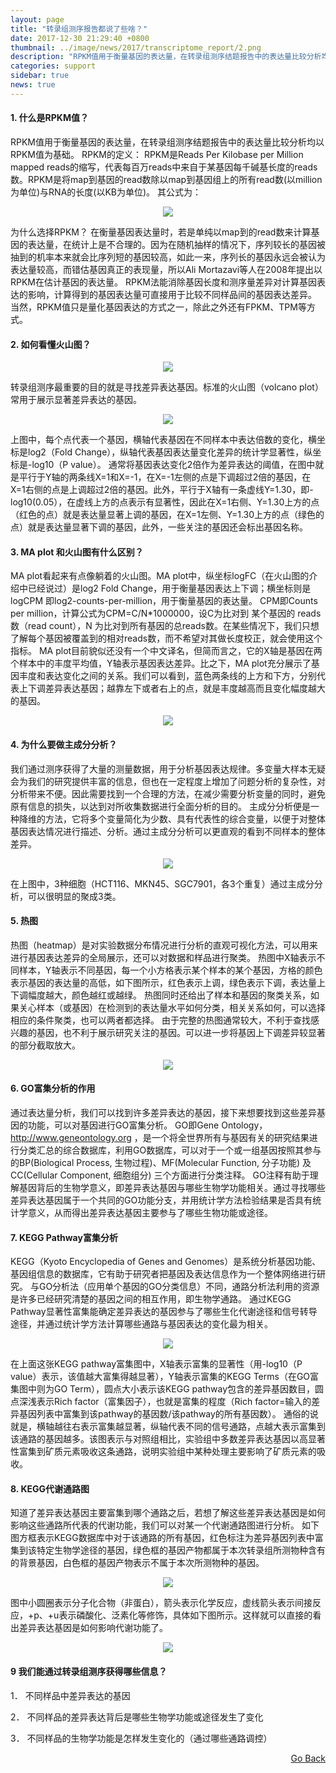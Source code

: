 ```yaml
---
layout: page
title: "转录组测序报告都说了些啥？"
date: 2017-12-30 21:29:40 +0800
thumbnail: ../image/news/2017/transcriptome_report/2.png
description: "RPKM值用于衡量基因的表达量，在转录组测序结题报告中的表达量比较分析均以RPKM值为基础。RPKM是Reads Per Kilobase per Million mapped reads的缩写，代表每百万reads中来自于某基因每千碱基长度的reads数。RPKM是将map到基因的read数除以map到基因组上的所有read数(以million为单位)与RNA的长度(以KB为单位)。"
categories: support
sidebar: true
news: true
---
```


#### 1. 什么是RPKM值？
RPKM值用于衡量基因的表达量，在转录组测序结题报告中的表达量比较分析均以RPKM值为基础。
RPKM的定义：
RPKM是Reads Per Kilobase per Million mapped reads的缩写，代表每百万reads中来自于某基因每千碱基长度的reads数。RPKM是将map到基因的read数除以map到基因组上的所有read数(以million为单位)与RNA的长度(以KB为单位)。
其公式为：
<p style="text-align: center;"><img src="/image/news/2017/transcriptome_report/1.png">

为什么选择RPKM？
在衡量基因表达量时，若是单纯以map到的read数来计算基因的表达量，在统计上是不合理的。因为在随机抽样的情况下，序列较长的基因被抽到的机率本来就会比序列短的基因较高，如此一来，序列长的基因永远会被认为表达量较高，而错估基因真正的表现量，所以Ali Mortazavi等人在2008年提出以RPKM在估计基因的表达量。
RPKM法能消除基因长度和测序量差异对计算基因表达的影响，计算得到的基因表达量可直接用于比较不同样品间的基因表达差异。
当然，RPKM值只是量化基因表达的方式之一，除此之外还有FPKM、TPM等方式。

#### 2. 如何看懂火山图？
<p style="text-align: center;"><img src="/image/news/2017/transcriptome_report/2.png">

转录组测序最重要的目的就是寻找差异表达基因。标准的火山图（volcano plot）常用于展示显著差异表达的基因。
<p style="text-align: center;"><img src="/image/news/2017/transcriptome_report/3.png">

上图中，每个点代表一个基因，横轴代表基因在不同样本中表达倍数的变化，横坐标是log2（Fold Change），纵轴代表基因表达量变化差异的统计学显著性，纵坐标是-log10（P value）。
通常将基因表达变化2倍作为差异表达的阈值，在图中就是平行于Y轴的两条线X=1和X=-1，在X=-1左侧的点是下调超过2倍的基因，在X=1右侧的点是上调超过2倍的基因。此外，平行于X轴有一条虚线Y=1.30，即-log10(0.05），在虚线上方的点表示有显著性，因此在X=1右侧、Y=1.30上方的点（红色的点）就是表达量显著上调的基因，在X=1左侧、Y=1.30上方的点（绿色的点）就是表达量显著下调的基因，此外，一些关注的基因还会标出基因名称。

#### 3. MA plot 和火山图有什么区别？
MA plot看起来有点像躺着的火山图。MA plot中，纵坐标logFC（在火山图的介绍中已经说过）是log2 Fold Change，用于衡量基因表达上下调；横坐标则是logCPM 即log2-counts-per-million，用于衡量基因的表达量。
CPM即Counts per million，计算公式为CPM=C/N*1000000，设C为比对到 某个基因的 reads 数（read count），N 为比对到所有基因的总reads数。在某些情况下，我们只想了解每个基因被覆盖到的相对reads数，而不希望对其做长度校正，就会使用这个指标。
MA plot目前貌似还没有一个中文译名，但简而言之，它的X轴是基因在两个样本中的丰度平均值，Y轴表示基因表达差异。比之下，MA plot充分展示了基因丰度和表达变化之间的关系。我们可以看到，蓝色两条线的上方和下方，分别代表上下调差异表达基因；越靠左下或者右上的点，就是丰度越高而且变化幅度越大的基因。
<p style="text-align: center;"><img src="/image/news/2017/transcriptome_report/4.png">

#### 4. 为什么要做主成分分析？
我们通过测序获得了大量的测量数据，用于分析基因表达规律。多变量大样本无疑会为我们的研究提供丰富的信息，但也在一定程度上增加了问题分析的复杂性，对分析带来不便。因此需要找到一个合理的方法，在减少需要分析变量的同时，避免原有信息的损失，以达到对所收集数据进行全面分析的目的。
主成分分析便是一种降维的方法，它将多个变量简化为少数、具有代表性的综合变量，以便于对整体基因表达情况进行描述、分析。通过主成分分析可以更直观的看到不同样本的整体差异。
<p style="text-align: center;"><img src="/image/news/2017/transcriptome_report/5.png">

在上图中，3种细胞（HCT116、MKN45、SGC7901，各3个重复）通过主成分分析，可以很明显的聚成3类。

#### 5. 热图
热图（heatmap）是对实验数据分布情况进行分析的直观可视化方法，可以用来进行基因表达差异的全局展示，还可以对数据和样品进行聚类。
热图中X轴表示不同样本，Y轴表示不同基因，每一个小方格表示某个样本的某个基因，方格的颜色表示基因的表达量的高低，如下图所示，红色表示上调，绿色表示下调，表达量上下调幅度越大，颜色越红或越绿。
热图同时还给出了样本和基因的聚类关系，如果关心样本（或基因）在检测到的表达量水平如何分类，相关关系如何，可以选择相应的条件聚类，也可以两者都选择。
由于完整的热图通常较大，不利于查找感兴趣的基因，也不利于展示研究关注的基因。可以进一步将基因上下调差异较显著的部分截取放大。
<p style="text-align: center;"><img src="/image/news/2017/transcriptome_report/6.png">

#### 6. GO富集分析的作用
通过表达量分析，我们可以找到许多差异表达的基因，接下来想要找到这些差异基因的功能，可以对基因进行GO富集分析。
GO即Gene Ontology， http://www.geneontology.org ，是一个将全世界所有与基因有关的研究结果进行分类汇总的综合数据库，利用GO数据库，可以对于一个或一组基因按照其参与的BP(Biological Process, 生物过程)、MF(Molecular Function, 分子功能) 及CC(Cellular Component, 细胞组分) 三个方面进行分类注释。
GO注释有助于理解基因背后的生物学意义，即差异表达基因与哪些生物学功能相关。通过寻找哪些差异表达基因属于一个共同的GO功能分支，并用统计学方法检验结果是否具有统计学意义，从而得出差异表达基因主要参与了哪些生物功能或途径。

#### 7. KEGG Pathway富集分析
KEGG（Kyoto Encyclopedia of Genes and Genomes）是系统分析基因功能、基因组信息的数据库，它有助于研究者把基因及表达信息作为一个整体网络进行研究。
与GO分析法（应用单个基因的GO分类信息）不同，通路分析法利用的资源是许多已经研究清楚的基因之间的相互作用，即生物学通路。
通过KEGG Pathway显著性富集能确定差异表达的基因参与了哪些生化代谢途径和信号转导途径，并通过统计学方法计算哪些通路与基因表达的变化最为相关。
<p style="text-align: center;"><img src="/image/news/2017/transcriptome_report/7.png">

在上面这张KEGG pathway富集图中，X轴表示富集的显著性（用-log10（P value）表示，该值越大富集得越显著），Y轴表示富集的KEGG Terms（在GO富集图中则为GO Term），圆点大小表示该KEGG pathway包含的差异基因数目，圆点深浅表示Rich factor（富集因子），也就是富集的程度（Rich factor=输入的差异基因列表中富集到该pathway的基因数/该pathway的所有基因数）。
通俗的说就是，横轴越往右表示富集越显著，纵轴代表不同的信号通路，点越大表示富集到该通路的基因越多。该图表示与对照组相比，实验组中多数差异表达基因以高显著性富集到矿质元素吸收这条通路，说明实验组中某种处理主要影响了矿质元素的吸收。

#### 8. KEGG代谢通路图
知道了差异表达基因主要富集到哪个通路之后，若想了解这些差异表达基因是如何影响这些通路所代表的代谢功能，我们可以对某一个代谢通路图进行分析。
如下图方框表示KEGG数据库中对于该通路的所有基因，红色标注为差异基因列表中富集到该特定生物学途径的基因，绿色框的基因产物都属于本次转录组所测物种含有的背景基因，白色框的基因产物表示不属于本次所测物种的基因。
<p style="text-align: center;"><img src="/image/news/2017/transcriptome_report/8.png">

图中小圆圈表示分子化合物（非蛋白），箭头表示化学反应，虚线箭头表示间接反应，+p、+u表示磷酸化、泛素化等修饰，具体如下图所示。这样就可以直接的看出差异表达基因是如何影响代谢功能了。
<p style="text-align: center;"><img src="/image/news/2017/transcriptome_report/9.png">

#### 9 我们能通过转录组测序获得哪些信息？
1．	不同样品中差异表达的基因

2．	不同样品的差异表达背后是哪些生物学功能或途径发生了变化

3．	不同样品的生物学功能是怎样发生变化的（通过哪些通路调控）

<div style="float: right;"><a href="/{{ page.categories }}">Go Back</a></div>

